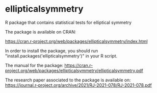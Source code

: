 # ellipticalsymmetry
R package that contains statistical tests for elliptical symmetry

The package is available on CRAN:

https://cran.r-project.org/web/packages/ellipticalsymmetry/index.html

In order to install the package, you should run "install.packages('ellipticalsymmetry')" in your R script.

The manual for the package: https://cran.r-project.org/web/packages/ellipticalsymmetry/ellipticalsymmetry.pdf

The research paper associated to the package is available on: https://journal.r-project.org/archive/2021/RJ-2021-078/RJ-2021-078.pdf 
